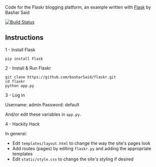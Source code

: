 Code for the Flaskr blogging platform, an example written with [Flask](http://flask.pocoo.org/) by Bashar Said

[![Build Status](https://travis-ci.org/basharSaid/flaskr.png)](https://travis-ci.org/basharSaid/flaskr)

## Instructions

1 - Install Flask

```
pip install Flask
```

2 - Install & Run Flaskr

```
git clone https://github.com/basharSaid/flaskr.git
cd flaskr
python app.py
```

3 - Log in

Username: admin
Password: default

And/or edit these variables in `app.py`.

4 - Hackity Hack

In general:
* Edit `templates/layout.html` to change the way the site's pages look
* Add routes (pages) by editing `flaskr.py` and adding the appropriate templates
* Edit `static/style.css` to change the site's styling if desired

